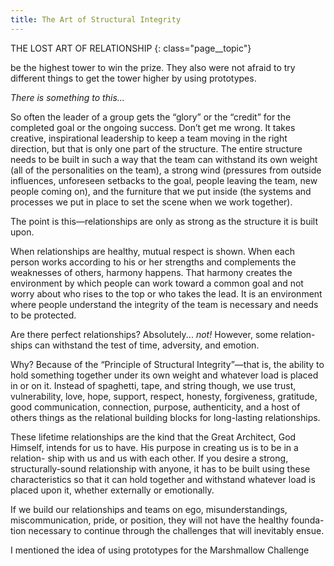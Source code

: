 ```yaml
---
title: The Art of Structural Integrity
---
```


THE LOST ART OF RELATIONSHIP
{: class="page__topic"}

be the highest tower to win the prize. They also were not afraid to try different
things to get the tower higher by using prototypes.

_There is something to this..._

So often the leader of a group gets the “glory” or the “credit” for the
completed goal or the ongoing success. Don’t get me wrong. It takes creative,
inspirational leadership to keep a team moving in the right direction, but that
is only one part of the structure. The entire structure needs to be built in such a
way that the team can withstand its own weight (all of the personalities on the
team), a strong wind (pressures from outside influences, unforeseen setbacks
to the goal, people leaving the team, new people coming on), and the furniture
that we put inside (the systems and processes we put in place to set the scene
when we work together).

The point is this—relationships are only as strong as the structure it is
built upon.

When relationships are healthy, mutual respect is shown. When each person
works according to his or her strengths and complements the weaknesses of
others, harmony happens. That harmony creates the environment by which
people can work toward a common goal and not worry about who rises to the
top or who takes the lead. It is an environment where people understand the
integrity of the team is necessary and needs to be protected.

Are there perfect relationships? Absolutely... _not!_ However, some relation-
ships can withstand the test of time, adversity, and emotion.

Why? Because of the “Principle of Structural Integrity”—that is, the
ability to hold something together under its own weight and whatever load is
placed in or on it. Instead of spaghetti, tape, and string though, we use trust,
vulnerability, love, hope, support, respect, honesty, forgiveness, gratitude, good
communication, connection, purpose, authenticity, and a host of others things
as the relational building blocks for long-lasting relationships.

These lifetime relationships are the kind that the Great Architect, God
Himself, intends for us to have. His purpose in creating us is to be in a relation-
ship with us and us with each other. If you desire a strong, structurally-sound
relationship with anyone, it has to be built using these characteristics so that
it can hold together and withstand whatever load is placed upon it, whether
externally or emotionally.

If we build our relationships and teams on ego, misunderstandings,
miscommunication, pride, or position, they will not have the healthy founda-
tion necessary to continue through the challenges that will inevitably ensue.

I mentioned the idea of using prototypes for the Marshmallow Challenge